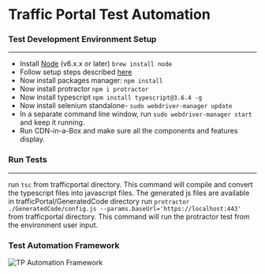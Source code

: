 # Traffic Portal Test Automation 

### Test Development Environment Setup
---
* Install [Node](http://nodejs.org) (v6.x.x or later) `brew install node`
* Follow setup steps described [here](http://www.protractortest.org/#/tutorial#setup)
* Now install packages manager: `npm install`
* Now install protractor `npm i protractor`
* Now install typescript `npm install typescript@3.6.4 -g`
* Now install selenium standalone- `sudo webdriver-manager update`
* In a separate command line window, run `sudo webdriver-manager start` and keep it running.
* Run CDN-in-a-Box and make sure all the components and features display.

### Run Tests
---
run `tsc` from trafficportal directory. This command will compile and convert the typescript files into javascript files. The generated js files are available in trafficPortal/GeneratedCode directory
run `protractor ./GeneratedCode/config.js --params.baseUrl='https://localhost:443'` from trafficportal directory. This command will run the protractor test from the environment user input.

### Test Automation Framework
![TP Automation Framework](/trafficportal/tp-framework.png)
